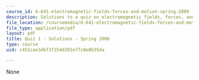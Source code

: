 ```yaml
---
course_id: 6-641-electromagnetic-fields-forces-and-motion-spring-2009
description: Solutions to a quiz on electromagnetic fields, forces, and motion.
file_location: /coursemedia/6-641-electromagnetic-fields-forces-and-motion-spring-2009/c452cae3dbf3f254d381e77c8e8b35da_MIT6_641s09_sol_quiz2006_1.pdf
file_type: application/pdf
layout: pdf
title: Quiz 1 - Solutions - Spring 2006
type: course
uid: c452cae3dbf3f254d381e77c8e8b35da

---
```

None